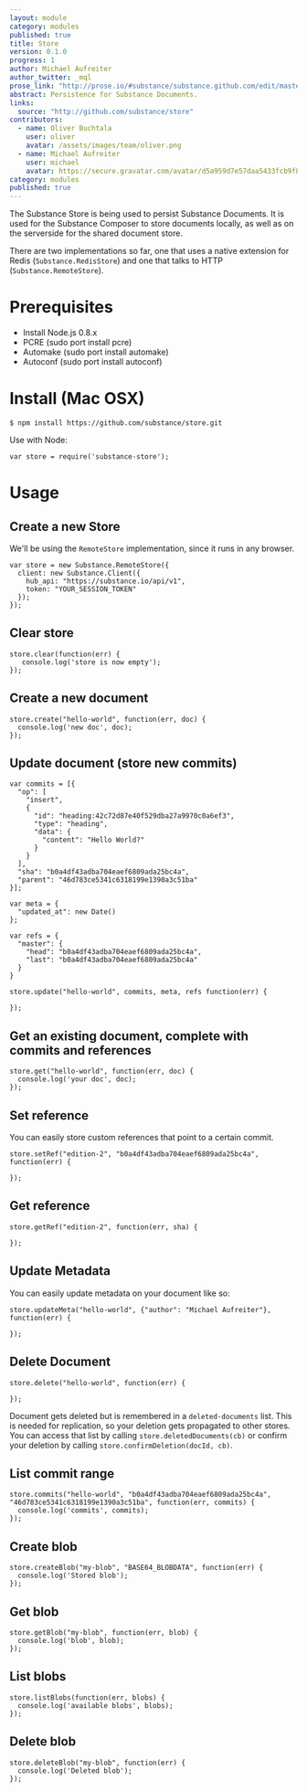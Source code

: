 ```yaml
---
layout: module
category: modules
published: true
title: Store
version: 0.1.0
progress: 1
author: Michael Aufreiter
author_twitter: _mql
prose_link: "http://prose.io/#substance/substance.github.com/edit/master/_posts/modules/0100-01-03-store.md"
abstract: Persistence for Substance Documents.
links: 
  source: "http://github.com/substance/store"
contributors: 
  - name: Oliver Buchtala
    user: oliver
    avatar: /assets/images/team/oliver.png
  - name: Michael Aufreiter
    user: michael
    avatar: https://secure.gravatar.com/avatar/d5a959d7e57daa5433fcb9f8da40be4b?d=https://a248.e.akamai.net/assets.github.com%2Fimages%2Fgravatars%2Fgravatar-140.png
category: modules
published: true
---
```


The Substance Store is being used to persist Substance Documents. It is used for the Substance Composer to store documents locally, as well as on the serverside for the shared document store.

There are two implementations so far, one that uses a native extension for Redis (`Substance.RedisStore`) and one that talks to HTTP (`Substance.RemoteStore`).


# Prerequisites

- Install Node.js 0.8.x
- PCRE (sudo port install pcre)
- Automake (sudo port install automake)
- Autoconf (sudo port install autoconf)

# Install (Mac OSX)

    $ npm install https://github.com/substance/store.git

Use with Node:

    var store = require('substance-store');

# Usage

## Create a new Store

We'll be using the `RemoteStore` implementation, since it runs in any browser.

    var store = new Substance.RemoteStore({
      client: new Substance.Client({
        hub_api: "https://substance.io/api/v1",
        token: "YOUR_SESSION_TOKEN"
      });
    });


## Clear store

    store.clear(function(err) {
       console.log('store is now empty');
    });

## Create a new document

    store.create("hello-world", function(err, doc) {
      console.log('new doc', doc);
    });

## Update document (store new commits)

    var commits = [{
      "op": [
        "insert",
        {
          "id": "heading:42c72d87e40f529dba27a9970c0a6ef3",
          "type": "heading",
          "data": {
            "content": "Hello World?"
          }
        }
      ],
      "sha": "b0a4df43adba704eaef6809ada25bc4a",
      "parent": "46d783ce5341c6318199e1390a3c51ba"
    }];
    
    var meta = {
      "updated_at": new Date()
    };
    
    var refs = {
      "master": {
        "head": "b0a4df43adba704eaef6809ada25bc4a",
        "last": "b0a4df43adba704eaef6809ada25bc4a"
      }
    }

    store.update("hello-world", commits, meta, refs function(err) {

    });


## Get an existing document, complete with commits and references

    store.get("hello-world", function(err, doc) {
      console.log('your doc', doc);
    });


## Set reference

You can easily store custom references that point to a certain commit.

    store.setRef("edition-2", "b0a4df43adba704eaef6809ada25bc4a", function(err) {
      
    });


## Get reference

    store.getRef("edition-2", function(err, sha) {
      
    });

## Update Metadata

You can easily update metadata on your document like so:

    store.updateMeta("hello-world", {"author": "Michael Aufreiter"}, function(err) {

    });


## Delete Document

    store.delete("hello-world", function(err) {

    });

Document gets deleted but is remembered in a `deleted-documents` list. This is needed for replication, so your deletion gets propagated to other stores. You can access that list by calling `store.deletedDocuments(cb)` or confirm your deletion by calling `store.confirmDeletion(docId, cb)`.
    
    
## List commit range

    store.commits("hello-world", "b0a4df43adba704eaef6809ada25bc4a", "46d783ce5341c6318199e1390a3c51ba", function(err, commits) {
      console.log('commits', commits);
    });
    
    
## Create blob

    store.createBlob("my-blob", "BASE64_BLOBDATA", function(err) {
      console.log('Stored blob');
    });
    

## Get blob

    store.getBlob("my-blob", function(err, blob) {
      console.log('blob', blob);
    });
    
## List blobs

    store.listBlobs(function(err, blobs) {
      console.log('available blobs', blobs);
    });
    
## Delete blob

    store.deleteBlob("my-blob", function(err) {
      console.log('Deleted blob');
    });
